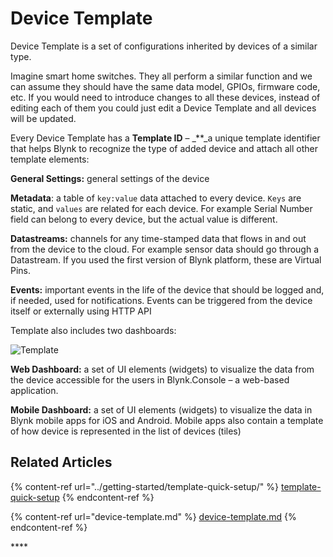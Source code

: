 # Device Template

Device Template is a set of configurations inherited by devices of a similar type.

Imagine smart home switches. They all perform a similar function and we can assume they should have the same data model, GPIOs, firmware code, etc. If you would need to introduce changes to all these devices, instead of editing each of them you could just edit a Device Template and all devices will be updated.

Every Device Template has a **Template ID** – \_\*\*\_a unique template identifier that helps Blynk to recognize the type of added device and attach all other template elements:

**General Settings:** general settings of the device

**Metadata**: a table of `key:value` data attached to every device. `Keys` are static, and `values` are related for each device. For example Serial Number field can belong to every device, but the actual value is different.

**Datastreams:** channels for any time-stamped data that flows in and out from the device to the cloud. For example sensor data should go through a Datastream. If you used the first version of Blynk platform, these are Virtual Pins.

**Events:** important events in the life of the device that should be logged and, if needed, used for notifications. Events can be triggered from the device itself or externally using HTTP API

Template also includes two dashboards:

![Template](https://user-images.githubusercontent.com/72824404/119498209-0a317e00-bd6e-11eb-84d1-ae6565dfb7d3.png)

**Web Dashboard:** a set of UI elements (widgets) to visualize the data from the device accessible for the users in Blynk.Console – a web-based application.

**Mobile Dashboard:** a set of UI elements (widgets) to visualize the data in Blynk mobile apps for iOS and Android. Mobile apps also contain a template of how device is represented in the list of devices (tiles)

## Related Articles

{% content-ref url="../getting-started/template-quick-setup/" %}
[template-quick-setup](../getting-started/template-quick-setup/)
{% endcontent-ref %}

{% content-ref url="device-template.md" %}
[device-template.md](device-template.md)
{% endcontent-ref %}

\*\*\*\*

